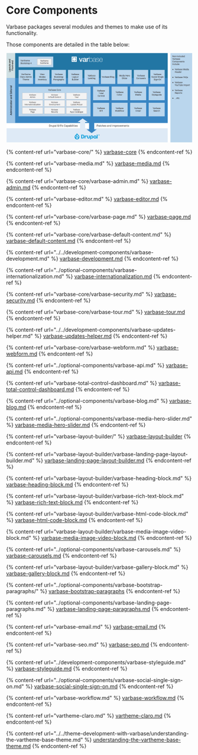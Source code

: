 # Core Components

Varbase packages several modules and themes to make use of its functionality.&#x20;

Those components are detailed in the table below:

![Varbase Components Diagram](<../../../.gitbook/assets/varbase components.png>)

{% content-ref url="varbase-core/" %}
[varbase-core](varbase-core/)
{% endcontent-ref %}

{% content-ref url="varbase-media.md" %}
[varbase-media.md](varbase-media.md)
{% endcontent-ref %}

{% content-ref url="varbase-core/varbase-admin.md" %}
[varbase-admin.md](varbase-core/varbase-admin.md)
{% endcontent-ref %}

{% content-ref url="varbase-editor.md" %}
[varbase-editor.md](varbase-editor.md)
{% endcontent-ref %}

{% content-ref url="varbase-core/varbase-page.md" %}
[varbase-page.md](varbase-core/varbase-page.md)
{% endcontent-ref %}

{% content-ref url="varbase-core/varbase-default-content.md" %}
[varbase-default-content.md](varbase-core/varbase-default-content.md)
{% endcontent-ref %}

{% content-ref url="../../development-components/varbase-development.md" %}
[varbase-development.md](../../development-components/varbase-development.md)
{% endcontent-ref %}

{% content-ref url="../optional-components/varbase-internationalization.md" %}
[varbase-internationalization.md](../optional-components/varbase-internationalization.md)
{% endcontent-ref %}

{% content-ref url="varbase-core/varbase-security.md" %}
[varbase-security.md](varbase-core/varbase-security.md)
{% endcontent-ref %}

{% content-ref url="varbase-core/varbase-tour.md" %}
[varbase-tour.md](varbase-core/varbase-tour.md)
{% endcontent-ref %}

{% content-ref url="../../development-components/varbase-updates-helper.md" %}
[varbase-updates-helper.md](../../development-components/varbase-updates-helper.md)
{% endcontent-ref %}

{% content-ref url="varbase-core/varbase-webform.md" %}
[varbase-webform.md](varbase-core/varbase-webform.md)
{% endcontent-ref %}

{% content-ref url="../optional-components/varbase-api.md" %}
[varbase-api.md](../optional-components/varbase-api.md)
{% endcontent-ref %}

{% content-ref url="varbase-total-control-dashboard.md" %}
[varbase-total-control-dashboard.md](varbase-total-control-dashboard.md)
{% endcontent-ref %}

{% content-ref url="../optional-components/varbase-blog.md" %}
[varbase-blog.md](../optional-components/varbase-blog.md)
{% endcontent-ref %}

{% content-ref url="../optional-components/varbase-media-hero-slider.md" %}
[varbase-media-hero-slider.md](../optional-components/varbase-media-hero-slider.md)
{% endcontent-ref %}

{% content-ref url="varbase-layout-builder/" %}
[varbase-layout-builder](varbase-layout-builder/)
{% endcontent-ref %}

{% content-ref url="varbase-layout-builder/varbase-landing-page-layout-builder.md" %}
[varbase-landing-page-layout-builder.md](varbase-layout-builder/varbase-landing-page-layout-builder.md)
{% endcontent-ref %}

{% content-ref url="varbase-layout-builder/varbase-heading-block.md" %}
[varbase-heading-block.md](varbase-layout-builder/varbase-heading-block.md)
{% endcontent-ref %}

{% content-ref url="varbase-layout-builder/varbase-rich-text-block.md" %}
[varbase-rich-text-block.md](varbase-layout-builder/varbase-rich-text-block.md)
{% endcontent-ref %}

{% content-ref url="varbase-layout-builder/varbase-html-code-block.md" %}
[varbase-html-code-block.md](varbase-layout-builder/varbase-html-code-block.md)
{% endcontent-ref %}

{% content-ref url="varbase-layout-builder/varbase-media-image-video-block.md" %}
[varbase-media-image-video-block.md](varbase-layout-builder/varbase-media-image-video-block.md)
{% endcontent-ref %}

{% content-ref url="../optional-components/varbase-carousels.md" %}
[varbase-carousels.md](../optional-components/varbase-carousels.md)
{% endcontent-ref %}

{% content-ref url="varbase-layout-builder/varbase-gallery-block.md" %}
[varbase-gallery-block.md](varbase-layout-builder/varbase-gallery-block.md)
{% endcontent-ref %}

{% content-ref url="../optional-components/varbase-bootstrap-paragraphs/" %}
[varbase-bootstrap-paragraphs](../optional-components/varbase-bootstrap-paragraphs/)
{% endcontent-ref %}

{% content-ref url="../optional-components/varbase-landing-page-paragraphs.md" %}
[varbase-landing-page-paragraphs.md](../optional-components/varbase-landing-page-paragraphs.md)
{% endcontent-ref %}

{% content-ref url="varbase-email.md" %}
[varbase-email.md](varbase-email.md)
{% endcontent-ref %}

{% content-ref url="varbase-seo.md" %}
[varbase-seo.md](varbase-seo.md)
{% endcontent-ref %}

{% content-ref url="../development-components/varbase-styleguide.md" %}
[varbase-styleguide.md](../development-components/varbase-styleguide.md)
{% endcontent-ref %}

{% content-ref url="../optional-components/varbase-social-single-sign-on.md" %}
[varbase-social-single-sign-on.md](../optional-components/varbase-social-single-sign-on.md)
{% endcontent-ref %}

{% content-ref url="varbase-workflow.md" %}
[varbase-workflow.md](varbase-workflow.md)
{% endcontent-ref %}

{% content-ref url="vartheme-claro.md" %}
[vartheme-claro.md](vartheme-claro.md)
{% endcontent-ref %}

{% content-ref url="../../theme-development-with-varbase/understanding-the-vartheme-base-theme.md" %}
[understanding-the-vartheme-base-theme.md](../../theme-development-with-varbase/understanding-the-vartheme-base-theme.md)
{% endcontent-ref %}



































